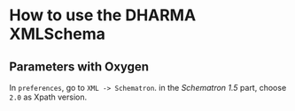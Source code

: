 # How to use the DHARMA XMLSchema

## Parameters with Oxygen
In  `preferences`, go to `XML -> Schematron`.
in the *Schematron 1.5* part, choose `2.0` as Xpath version.
